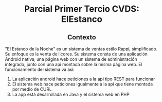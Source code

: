 <h1 align="center">Parcial Primer Tercio CVDS: ElEstanco</h1>

<h2 align="center">Contexto</h2>

<p>"El Estanco de la Noche" es un sistema de ventas estilo Rappi, simplificado. Su enfoque es la venta de licores. 
Su sistema consta de una aplicación Android nativa, una página web con un sistema de administración integrado, junto con 
una api montada sobre la misma página web. El funcionamiento del sistema va así: </p>

<ol>
    <li>La aplicación android hace peticiones a la api tipo REST para funcionar</li>
    <li>El sistema web hace peticiones igualmente a la api que tiene montada por medio de CURL</li>
    <li>La app está desarrollada en Java y el sistema web en PHP</li>
</ol>
